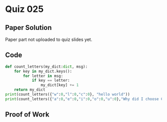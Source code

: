 # Quiz 025

## Paper Solution
Paper part not uploaded to quiz slides yet.
## Code
```.py
def count_letters(my_dict:dict, msg):
    for key in my_dict.keys():
        for letter in msg:
            if key == letter:
                my_dict[key] += 1
    return my_dict
print(count_letters({"w":0,"l":0,"c":0}, "hello world"))
print(count_letters({"a":0,"e":0,"i":0,"o":0,"u":0},"Why did I choose CS"))
```
## Proof of Work

